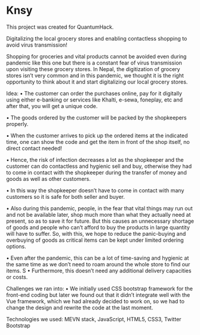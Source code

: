 # Knsy                                    

This project was created for QuantumHack.

Digitalizing the local grocery stores and enabling contactless shopping to avoid virus transmission!

Shopping for groceries and vital products cannot be avoided even during pandemic like this one but there is a constant fear of virus transmission upon visiting these grocery stores. In Nepal, the digitization of grocery stores isn’t very common and in this pandemic, we thought it is the right opportunity to think about it and start digitalizing our local grocery stores.

Idea:
• The customer can order the purchases online, pay for it digitally using either e-banking or services like Khalti, e-sewa, foneplay, etc and after that, you will get a unique code.

• The goods ordered by the customer will be packed by the shopkeepers properly.

• When the customer arrives to pick up the ordered items at the indicated time, one can show the code and get the item in front of the shop itself, no direct contact needed!

• Hence, the risk of infection decreases a lot as the shopkeeper and the customer can do contactless and hygienic sell and buy, otherwise they had to come in contact with the shopkeeper during the transfer of money and goods as well as other customers.

• In this way the shopkeeper doesn’t have to come in contact with many customers so it is safe for both seller and buyer.

• Also during this pandemic, people, in the fear that vital things may run out and not be available later, shop much more than what they actually need at present, so as to save it for future. But this causes an unnecessary shortage of goods and people who can’t afford to buy the products in large quantity will have to suffer. So, with this, we hope to reduce the panic-buying and overbuying of goods as critical items can be kept under limited ordering options.

• Even after the pandemic, this can be a lot of time-saving and hygienic at the same time as we don’t need to roam around the whole store to find our items.
S
• Furthermore, this doesn’t need any additional delivery capacities or costs.

Challenges we ran into:
• We initially used CSS bootstrap framework for the front-end coding but later we found out that it didn’t integrate well with the Vue framework, which we had already decided to work on, so we had to change the design and rewrite the code at the last moment.

Technologies we used:
MEVN stack, JavaScript, HTML5, CSS3, Twitter Bootstrap

